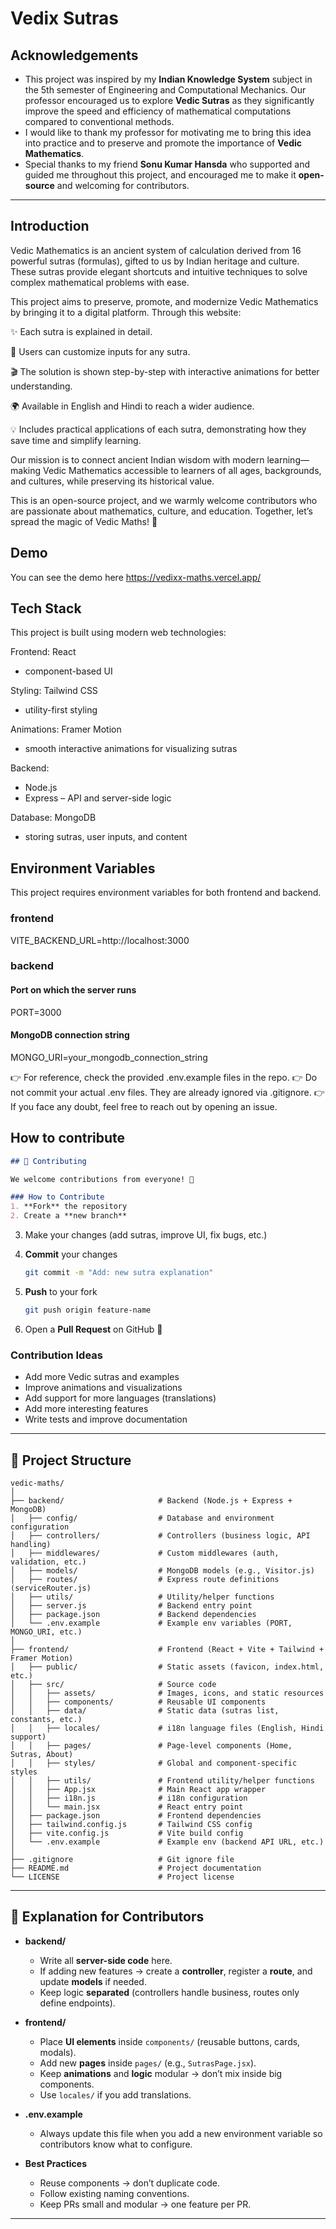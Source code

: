 
# Vedix Sutras






##  Acknowledgements

* This project was inspired by my **Indian Knowledge System** subject in the 5th semester of Engineering and Computational Mechanics. Our professor encouraged us to explore **Vedic Sutras** as they significantly improve the speed and efficiency of mathematical computations compared to conventional methods.
* I would like to thank my professor for motivating me to bring this idea into practice and to preserve and promote the importance of **Vedic Mathematics**.
* Special thanks to my friend **Sonu Kumar Hansda** who supported and guided me throughout this project, and encouraged me to make it **open-source** and welcoming for contributors.

---



## Introduction

Vedic Mathematics is an ancient system of calculation derived from 16 powerful sutras (formulas), gifted to us by Indian heritage and culture. These sutras provide elegant shortcuts and intuitive techniques to solve complex mathematical problems with ease.

This project aims to preserve, promote, and modernize Vedic Mathematics by bringing it to a digital platform. Through this website:

✨ Each sutra is explained in detail.

🧮 Users can customize inputs for any sutra.

🎬 The solution is shown step-by-step with interactive animations for better understanding.

🌍 Available in English and Hindi to reach a wider audience.

💡 Includes practical applications of each sutra, demonstrating how they save time and simplify learning.

Our mission is to connect ancient Indian wisdom with modern learning—making Vedic Mathematics accessible to learners of all ages, backgrounds, and cultures, while preserving its historical value.

This is an open-source project, and we warmly welcome contributors who are passionate about mathematics, culture, and education. Together, let’s spread the magic of Vedic Maths! 🚀
## Demo

You can see the demo here
https://vedixx-maths.vercel.app/
## Tech Stack

This project is built using modern web technologies:

Frontend: React
 + component-based UI

Styling: Tailwind CSS
 + utility-first styling

Animations: Framer Motion
 + smooth interactive animations for visualizing sutras

Backend:
 + Node.js
 + Express
 – API and server-side logic

Database: MongoDB
 + storing sutras, user inputs, and content
## Environment Variables

This project requires environment variables for both frontend and backend.

### frontend
VITE_BACKEND_URL=http://localhost:3000

### backend
#### Port on which the server runs
PORT=3000

#### MongoDB connection string
MONGO_URI=your_mongodb_connection_string

👉 For reference, check the provided .env.example files in the repo.
👉 Do not commit your actual .env files. They are already ignored via .gitignore.
👉 If you face any doubt, feel free to reach out by opening an issue.




## How to contribute
````markdown
## 🤝 Contributing  

We welcome contributions from everyone! 🎉  

### How to Contribute  
1. **Fork** the repository  
2. Create a **new branch**  

````

3. Make your changes (add sutras, improve UI, fix bugs, etc.)
4. **Commit** your changes

   ```bash
   git commit -m "Add: new sutra explanation"
   ```
5. **Push** to your fork

   ```bash
   git push origin feature-name
   ```
6. Open a **Pull Request** on GitHub 🚀

### Contribution Ideas

* Add more Vedic sutras and examples
* Improve animations and visualizations
* Add support for more languages (translations)
* Add more interesting features
* Write tests and improve documentation



---

## 📂 Project Structure

```
vedic-maths/
│
├── backend/                     # Backend (Node.js + Express + MongoDB)
│   ├── config/                  # Database and environment configuration
│   ├── controllers/             # Controllers (business logic, API handling)
│   ├── middlewares/             # Custom middlewares (auth, validation, etc.)
│   ├── models/                  # MongoDB models (e.g., Visitor.js)
│   ├── routes/                  # Express route definitions (serviceRouter.js)
│   ├── utils/                   # Utility/helper functions
│   ├── server.js                # Backend entry point
│   ├── package.json             # Backend dependencies
│   └── .env.example             # Example env variables (PORT, MONGO_URI, etc.)
│
├── frontend/                    # Frontend (React + Vite + Tailwind + Framer Motion)
│   ├── public/                  # Static assets (favicon, index.html, etc.)
│   ├── src/                     # Source code
│   │   ├── assets/              # Images, icons, and static resources
│   │   ├── components/          # Reusable UI components
│   │   ├── data/                # Static data (sutras list, constants, etc.)
│   │   ├── locales/             # i18n language files (English, Hindi support)
│   │   ├── pages/               # Page-level components (Home, Sutras, About)
│   │   ├── styles/              # Global and component-specific styles
│   │   ├── utils/               # Frontend utility/helper functions
│   │   ├── App.jsx              # Main React app wrapper
│   │   ├── i18n.js              # i18n configuration
│   │   └── main.jsx             # React entry point
│   ├── package.json             # Frontend dependencies
│   ├── tailwind.config.js       # Tailwind CSS config
│   ├── vite.config.js           # Vite build config
│   └── .env.example             # Example env (backend API URL, etc.)
│
├── .gitignore                   # Git ignore file
├── README.md                    # Project documentation
└── LICENSE                      # Project license
```

---

## 📝 Explanation for Contributors

* **backend/**

  * Write all **server-side code** here.
  * If adding new features → create a **controller**, register a **route**, and update **models** if needed.
  * Keep logic **separated** (controllers handle business, routes only define endpoints).

* **frontend/**

  * Place **UI elements** inside `components/` (reusable buttons, cards, modals).
  * Add new **pages** inside `pages/` (e.g., `SutrasPage.jsx`).
  * Keep **animations** and **logic** modular → don’t mix inside big components.
  * Use `locales/` if you add translations.


* **.env.example**

  * Always update this file when you add a new environment variable so contributors know what to configure.

* **Best Practices**

  * Reuse components → don’t duplicate code.
  * Follow existing naming conventions.
  * Keep PRs small and modular → one feature per PR.

---



